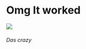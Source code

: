 <h1> Omg It worked </h1>
<img src= "https://www.google.com/url?sa=i&url=https%3A%2F%2Fwww.reddit.com%2Fr%2Fphysicsmemes%2Fcomments%2F12cvinf%2Fmind_blown%2F&psig=AOvVaw1VkRQFlHrnhoe6Dw9vY9pa&ust=1697927066289000&source=images&cd=vfe&opi=89978449&ved=0CBEQjRxqGAoTCIiBpLDVhYIDFQAAAAAdAAAAABDVAg">
<h6>Das crazy</h6>
